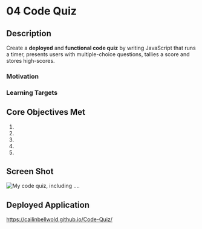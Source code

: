 # 04 Code Quiz

## Description

Create a **deployed** and **functional code quiz** by writing JavaScript that runs a timer, presents users with multiple-choice questions, tallies a score and stores high-scores.

### Motivation

### Learning Targets

## Core Objectives Met

1. 
2. 
3. 
4. 
5. 

## Screen Shot

![My code quiz, including ....](./assets/images/Code-Quiz-Screenshot.png) 

## Deployed Application

https://cailinbellwold.github.io/Code-Quiz/
#
